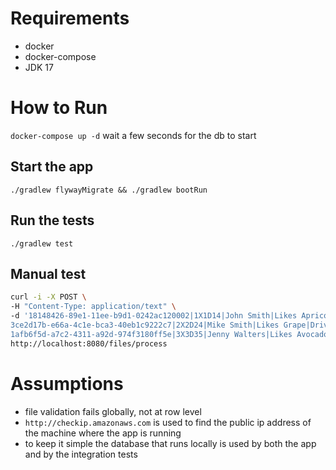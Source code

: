 # Requirements

- docker
- docker-compose
- JDK 17

# How to Run

`docker-compose up -d` wait a few seconds for the db to start

## Start the app

`./gradlew flywayMigrate && ./gradlew bootRun`

## Run the tests

`./gradlew test`

## Manual test

```bash
curl -i -X POST \
-H "Content-Type: application/text" \
-d '18148426-89e1-11ee-b9d1-0242ac120002|1X1D14|John Smith|Likes Apricots|Rides A Bike|6.2|12.1
3ce2d17b-e66a-4c1e-bca3-40eb1c9222c7|2X2D24|Mike Smith|Likes Grape|Drives an SUV|35.0|95.5
1afb6f5d-a7c2-4311-a92d-974f3180ff5e|3X3D35|Jenny Walters|Likes Avocados|Rides A Scooter|8.5|15.3' \
http://localhost:8080/files/process
```

# Assumptions

- file validation fails globally, not at row level
- `http://checkip.amazonaws.com` is used to find the public ip address of the machine where the app is running
- to keep it simple the database that runs locally is used by both the app and by the integration tests



